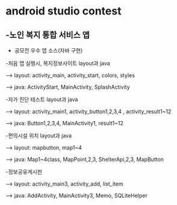 # android studio contest
## -노인 복지 통합 서비스 앱


- 공모전 우수 앱 소스(자바 구현)

-처음 앱 실행시, 복지정보사이트 layout과 java

--> layout: activity_main, activity_start, colors, styles

--> java: ActivityStart, MainActivity, SplashActivity

-자가 진단 테스트 layout과 java

--> layout: activity_main1, activity_button1,2,3,4 , activity_result1~12

--> java: Button1,2,3,4, MainActivity1, result1~12

-편의시설 위치 layout과 java

--> layout: mapbutton, map1~4

--> java: Map1~4class, MapPoint,2,3, ShelterApi,2,3, MapButton

-정보공유게시판

--> layout: activity_main3, activity_add, list_item

--> java: AddActivity, MainActivity3, Memo, SQLiteHelper

